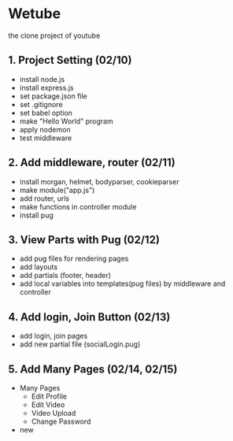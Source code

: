 # Wetube

the clone project of youtube

## 1. Project Setting (02/10)

- install node.js
- install express.js
- set package.json file
- set .gitignore
- set babel option
- make "Hello World" program
- apply nodemon
- test middleware

## 2. Add middleware, router (02/11)

- install morgan, helmet, bodyparser, cookieparser
- make module("app.js")
- add router, urls
- make functions in controller module
- install pug

## 3. View Parts with Pug (02/12)

- add pug files for rendering pages
- add layouts
- add partials (footer, header)
- add local variables into templates(pug files) by middleware and controller

## 4. Add login, Join Button (02/13)

- add login, join pages
- add new partial file (socialLogin.pug)

## 5. Add Many Pages (02/14, 02/15)

- Many Pages
	- Edit Profile
	- Edit Video
	- Video Upload
	- Change Password
- new
